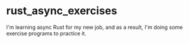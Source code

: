 # rust_async_exercises
I'm learning async Rust for my new job, and as a result, I'm doing some exercise programs to practice it.
